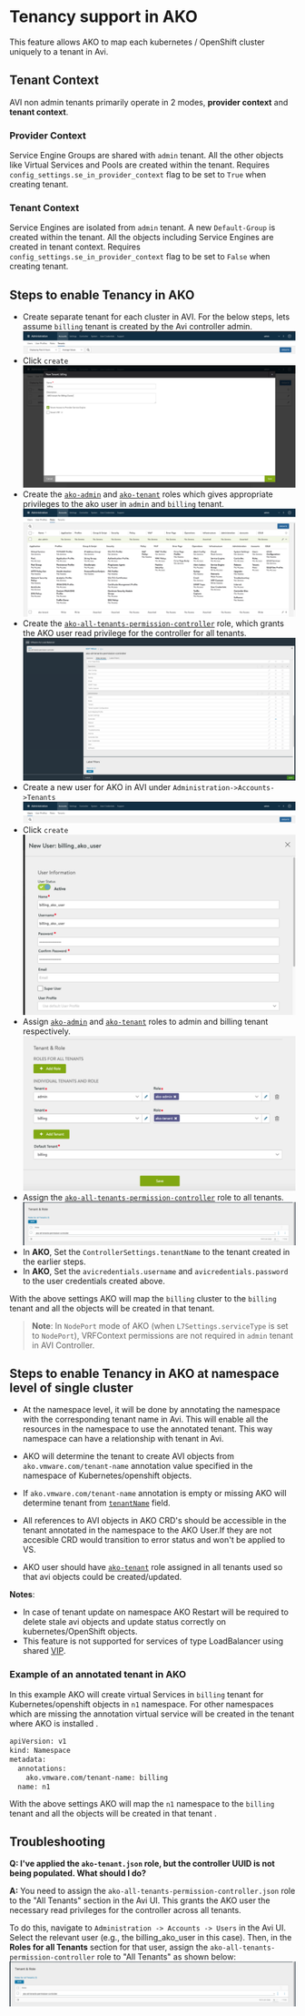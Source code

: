 # Tenancy support in AKO

This feature allows AKO to map each kubernetes / OpenShift cluster uniquely to a tenant in Avi. 

## Tenant Context

AVI non admin tenants primarily operate in 2 modes, **provider context** and **tenant context**.

### Provider Context

Service Engine Groups are shared with `admin` tenant. All the other objects like Virtual Services and Pools are created within the tenant. Requires `config_settings.se_in_provider_context` flag to be set to `True` when creating tenant. 

### Tenant Context

Service Engines are isolated from `admin` tenant. A new `Default-Group` is created within the tenant. All the objects including Service Engines are created in tenant context. Requires `config_settings.se_in_provider_context` flag to be set to `False` when creating tenant. 

## Steps to enable Tenancy in AKO

* Create separate tenant for each cluster in AVI. For the below steps, lets assume `billing` tenant is created by the Avi controller admin.
![Alt text](images/tenant_path.png?raw=true)
* Click `create`
![Alt text](images/new_tenant.png?raw=true)
* Create the [`ako-admin`](roles/ako-admin.json) and [`ako-tenant`](roles/ako-tenant.json) roles which gives appropriate privileges to the ako user in `admin` and `billing` tenant.
![Alt text](images/role_list.png?raw=true)
* Create the [`ako-all-tenants-permission-controller`](roles/ako-all-tenants-permission-controller.json) role, which grants the AKO user read privilege for the controller for all tenants.
![Alt text](images/ako-all-tenants-permission-controller.png?raw=true)
* Create a new user for AKO in AVI under `Administration->Accounts->Tenants`
![Alt text](images/user_path.png?raw=true)
* Click `create`
![Alt text](images/new_user.png?raw=true)
* Assign [`ako-admin`](roles/ako-admin.json) and [`ako-tenant`](roles/ako-tenant.json) roles to admin and billing tenant respectively.
![Alt text](images/new_user_role.png?raw=true)
* Assign the [`ako-all-tenants-permission-controller`](roles/ako-all-tenants-permission-controller.json) role to all tenants.
![Alt text](images/all-tenants-role.png?raw=true)
* In **AKO**, Set the `ControllerSettings.tenantName` to the tenant created in the earlier steps.
* In **AKO**, Set the `avicredentials.username` and `avicredentials.password` to the user credentials created above.

With the above settings AKO will map the `billing` cluster to the `billing` tenant and all the objects will be created in that tenant.

> **Note**: In `NodePort` mode of AKO (when `L7Settings.serviceType` is set to `NodePort`), VRFContext permissions are not required in `admin` tenant in AVI Controller.

## Steps to enable Tenancy in AKO at namespace level of single cluster

* At the namespace level, it will be done by annotating the namespace with the corresponding tenant name in Avi. This will enable all the resources in the namespace to use the annotated tenant. This way namespace can have a relationship with tenant in Avi.

* AKO will determine the tenant to create AVI objects from `ako.vmware.com/tenant-name` annotation value specified in the namespace of Kubernetes/openshift objects.

* If `ako.vmware.com/tenant-name` annotation is empty or missing AKO will determine tenant from [`tenantName`](values.md#controllersettingstenantname) field.

* All references to AVI objects in AKO CRD's should be accessible in the tenant annotated in the namespace to the AKO User.If they are not accesible CRD would transition to error status and won't be applied to VS. 

* AKO user should have [`ako-tenant`](roles/ako-tenant.json) role assigned in all tenants used so that avi objects could be created/updated.  

**Notes**: 
* In case of tenant update on namespace AKO Restart will be required to delete stale avi objects and update status correctly on kubernetes/OpenShift objects.
* This feature is not supported for services of type LoadBalancer using shared [VIP](./shared_vip.md).  


### Example of an annotated tenant in AKO

In this example AKO will create virtual Services in `billing` tenant for Kubernetes/openshift objects in `n1` namespace. For other namespaces which are missing the annotation virtual service will be created in the tenant where AKO is installed .

```
apiVersion: v1
kind: Namespace
metadata:
  annotations:
    ako.vmware.com/tenant-name: billing
  name: n1
```

With the above settings AKO will map the `n1` namespace to the `billing` tenant and all the objects will be created in that tenant .

## Troubleshooting

**Q: I've applied the `ako-tenant.json` role, but the controller UUID is not being populated. What should I do?**

**A:** You need to assign the `ako-all-tenants-permission-controller.json` role to the "All Tenants" section in the Avi UI. This grants the AKO user the necessary read privileges for the controller across all tenants.

To do this, navigate to `Administration -> Accounts -> Users` in the Avi UI. Select the relevant user (e.g., the billing_ako_user in this case). Then, in the **Roles for all Tenants** section for that user, assign the `ako-all-tenants-permission-controller` role to "All Tenants" as shown below:
![Assign ako-all-tenants-permission-controller to All Tenants](images/all-tenants-role.png?raw=true)
